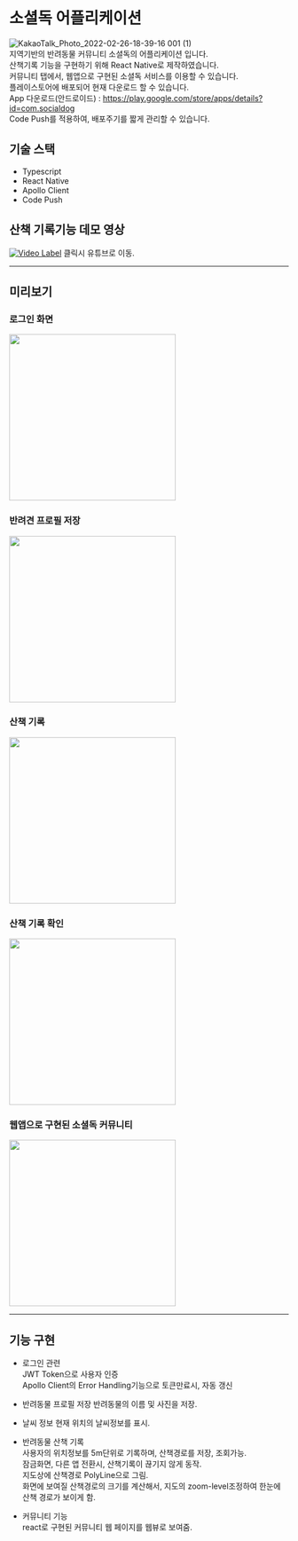 # 소셜독 어플리케이션
![KakaoTalk_Photo_2022-02-26-18-39-16 001 (1)](https://user-images.githubusercontent.com/61589338/177762295-fccfefd1-f17e-4c54-b9a9-12c6162b7228.png)      
지역기반의 반려동물 커뮤니티 소셜독의 어플리케이션 입니다.     
산책기록 기능을 구현하기 위해 React Native로 제작하였습니다.   
커뮤니티 탭에서, 웹앱으로 구현된 소셜독 서비스를 이용할 수 있습니다.  
플레이스토어에 배포되어 현재 다운로드 할 수 있습니다.  
App 다운로드(안드로이드) : https://play.google.com/store/apps/details?id=com.socialdog    
Code Push를 적용하여, 배포주기를 짧게 관리할 수 있습니다.


## 기술 스택
 * Typescript
 * React Native
 * Apollo Client
 * Code Push

## 산책 기록기능 데모 영상
[![Video Label](http://img.youtube.com/vi/lpWQvNLFCIo/0.jpg)](https://youtu.be/lpWQvNLFCIo)
클릭시 유튜브로 이동.   
   
---------------
   
## 미리보기
### 로그인 화면
<img src = "https://user-images.githubusercontent.com/61589338/185923431-8f568f54-d500-4f81-9c3d-1202c94b661e.png" width="300px" />   

### 반려견 프로필 저장
<img src = "https://user-images.githubusercontent.com/61589338/185923471-56d4b46c-8c18-4393-80dd-bc3232e85aec.png" width="300px" />   

### 산책 기록
<img src = "https://user-images.githubusercontent.com/61589338/185923521-6710536a-f9c9-4980-a774-489d242c8c1c.png" width="300px" />   

### 산책 기록 확인
<img src = "https://user-images.githubusercontent.com/61589338/185923578-13bf169f-6e2b-4b7b-9158-6597491b22fd.png" width="300px" />   

### 웹앱으로 구현된 소셜독 커뮤니티
<img src = "https://user-images.githubusercontent.com/61589338/185923650-328ca851-0ffe-43b1-a7e0-d083603861f0.png" width="300px" />   

---------------   

## 기능 구현
 - 로그인 관련  
 JWT Token으로 사용자 인증  
 Apollo Client의 Error Handling기능으로 토큰만료시, 자동 갱신

 - 반려동물 프로필 저장
 반려동물의 이름 및 사진을 저장.

 - 날씨 정보
 현재 위치의 날씨정보를 표시.

 - 반려동물 산책 기록    
 사용자의 위치정보를 5m단위로 기록하며, 산책경로를 저장, 조회가능.  
 잠금화면, 다른 앱 전환시, 산책기록이 끊기지 않게 동작.  
 지도상에 산책경로 PolyLine으로 그림.  
 화면에 보여질 산책경로의 크기를 계산해서, 지도의 zoom-level조정하여 한눈에 산책 경로가 보이게 함.
  
 - 커뮤니티 기능  
 react로 구현된 커뮤니티 웹 페이지를 웹뷰로 보여줌.
